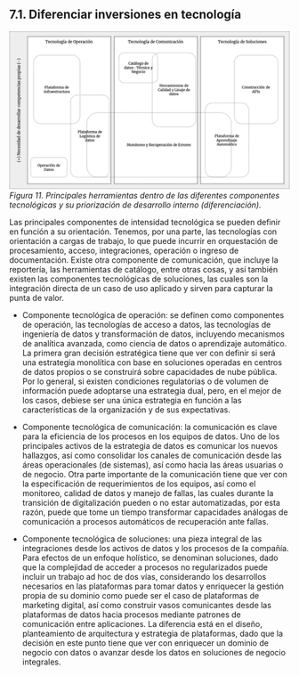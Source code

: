 ##  7.1. Diferenciar inversiones en tecnología

![Ilustración 11](../img/ilustracion_11.png)
*Figura 11. Principales herramientas dentro de las diferentes componentes tecnológicas y su priorización de desarrollo interno (diferenciación).*

Las principales componentes de intensidad tecnológica se pueden definir en función a su orientación. Tenemos, por una parte, las tecnologías con orientación a cargas de trabajo, lo que puede incurrir en orquestación de procesamiento, acceso, integraciones, operación o ingreso de documentación. Existe otra componente de comunicación, que incluye la reportería, las herramientas de catálogo, entre otras cosas, y así también existen las componentes tecnológicas de soluciones, las cuales son la integración directa de un caso de uso aplicado y sirven para capturar la punta de valor.

* Componente tecnológica de operación: se definen como componentes de operación, las tecnologías de acceso a datos, las tecnologías de ingeniería de datos y transformación de datos, incluyendo mecanismos de analítica avanzada, como ciencia de datos o aprendizaje automático. La primera gran decisión estratégica tiene que ver con definir si será una estrategia monolítica con base en soluciones operadas en centros de datos propios o se construirá sobre capacidades de nube pública. Por lo general, si existen condiciones regulatorias o de volumen de información puede adoptarse una estrategia dual, pero, en el mejor de los casos, debiese ser una única estrategia en función a las características de la organización y de sus expectativas.

* Componente tecnológica de comunicación: la comunicación es clave para la eficiencia de los procesos en los equipos de datos. Uno de los principales activos de la estrategia de datos es comunicar los nuevos hallazgos, así como consolidar los canales de comunicación desde las áreas operacionales (de sistemas), así como hacia las áreas usuarias o de negocio. Otra parte importante de la comunicación tiene que ver con la especificación de requerimientos de los equipos, así como el monitoreo, calidad de datos y manejo de fallas, las cuales durante la transición de digitalización pueden o no estar automatizadas, por esta razón, puede que tome un tiempo transformar capacidades análogas de comunicación a procesos automáticos de recuperación ante fallas.

* Componente tecnológica de soluciones: una pieza integral de las integraciones desde los activos de datos y los procesos de la compañía. Para efectos de un enfoque holístico, se denominan soluciones, dado que la complejidad de acceder a procesos no regularizados puede incluir un trabajo ad hoc de dos vías, considerando los desarrollos necesarios en las plataformas para tomar datos y enriquecer la gestión propia de su dominio como puede ser el caso de plataformas de marketing digital, así como construir vasos comunicantes desde las plataformas de datos hacia procesos mediante patrones de comunicación entre aplicaciones. La diferencia está en el diseño, planteamiento de arquitectura y estrategia de plataformas, dado que la decisión en este punto tiene que ver con enriquecer un dominio de negocio con datos o avanzar desde los datos en soluciones de negocio integrales.
